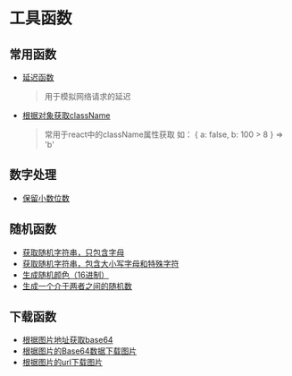 # 工具函数

## 常用函数
- [延迟函数](./index.ts)
  > 用于模拟网络请求的延迟
- [根据对象获取className](./index.ts)
  > 常用于react中的className属性获取
  > 如： { a: false, b: 100 > 8 } => 'b'

## 数字处理
- [保留小数位数](./number.ts)

## 随机函数
- [获取随机字符串，只包含字母](./random.ts)
- [获取随机字符串，包含大小写字母和特殊字符](./random.ts)
- [生成随机颜色（16进制）](./random.ts)
- [生成一个介于两者之间的随机数](./random.ts)

## 下载函数
- [根据图片地址获取base64](./download.ts)
- [根据图片的Base64数据下载图片](./download.ts)
- [根据图片的url下载图片](./download.ts)